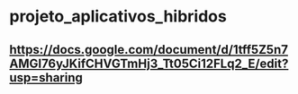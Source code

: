 # projeto_aplicativos_hibridos

## https://docs.google.com/document/d/1tff5Z5n7AMGI76yJKifCHVGTmHj3_Tt05Ci12FLq2_E/edit?usp=sharing

